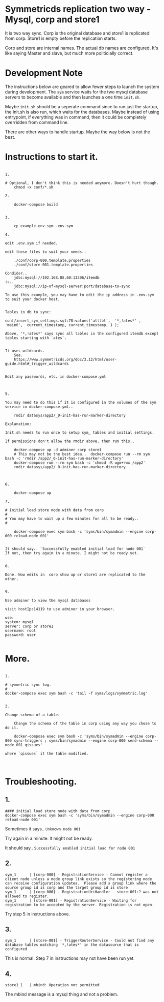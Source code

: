 
 
#  Symmetricds replication two way - Mysql, corp and store1

It is two way sync. Corp is the original database and store1 is replicated from corp. Store1 is empty before the replication starts.

Corp and store are internal names. The actual db names are configured. It's like saying Master and slave, but much more politicially correct.

# Development Note

The instructions below are geared to allow fewer steps to launch the system during development.
The `sym` service waits for the two mysql database servers to become available and then launches a one time `init.sh`.

Maybe `init.sh` should be a seperate command since to run just the startup, the init.sh  is also run, which waits for the databases. Maybe instead of using entrypoint, if everything was in command, then it could be completely overridden from command line.

There are other ways to handle startup. Maybe the way below is not the best.





# Instructions to start it.

```

1.

# Optional, I don't think this is needed anymore. Doesn't hurt though.
    chmod +x conf/*.sh

2.

    docker-compose build


3.

    cp example.env.sym .env.sym

4.

edit .env.sym if needed.

edit these files to suit your needs..

    ./conf/corp-000.template.properties
    ./conf/store-001.template.properties

Condider..
    jdbc:mysql://192.168.88.60:13306/itemdb
is..
    jdbc:mysql://ip-of-mysql-server:port/database-to-sync

To use this example, you may have to edit the ip address in .env.sym to suit your docker host.


Tables in db to sync:

conf/insert_sym_settings.sql:78:values('alltbl',  '*,!ates*' ,  'main0',  current_timestamp, current_timestamp, 1 );

Above, '*,!ates*' says sync all tables in the configured itemdb except tables starting with `ates`.


It uses wildcards.
    See. 
    https://www.symmetricds.org/doc/3.12/html/user-guide.html#_trigger_wildcards


Edit any passwords, etc. in docker-compose.yml



5.

You may need to do this if it is configured in the volumes of the sym service in docker-compose.yml..

    rmdir datasys/app2/_0-init-has-run-marker-directory

Explanation:

Init.sh needs to run once to setup sym_ tables and initial settings. 

If permissions don't allow the rmdir above, then run this..

    docker-compose up -d adminer corp store1 
    # This may not be the best idea..  docker-compose run --rm sym bash -c 'rmdir /app2/_0-init-has-run-marker-directory'
    docker-compose run --rm sym bash -c 'chmod -R ugo+rwx /app2'
    rmdir datasys/app2/_0-init-has-run-marker-directory



6.

    docker-compose up 

7.

# Initial load store node with data from corp
#
# You may have to wait up a few minutes for all to be ready..
#

    docker-compose exec sym bash -c 'syms/bin/symadmin --engine corp-000 reload-node 001'


It should say.. `Successfully enabled initial load for node 001`
If not, then try again in a minute. I might not be ready yet.


8.

Done. Now edits in  corp show up or store1 are replicated to the other.


9.

Use adminer to view the mysql databases 

visit hostIp:14119 to use adminer in your browser.

use:
system: mysql
server: corp or store1
username: root
password: user


```





# More.

```

1.

# symmetric sync log.
#
docker-compose exec sym bash -c 'tail -f syms/logs/symmetric.log'


2.

Change schema of a table.

    Change the schema of the table in corp using any way you chose to do it.

    docker-compose exec sym bash -c 'syms/bin/symadmin --engine corp-000 sync-triggers ; syms/bin/symadmin --engine corp-000 send-schema --node 001 qissues'

where `qissues` it the table modified.



```





# Troubleshooting.

## 1. 

```
#### initial load store node with data from corp
docker-compose exec sym bash -c 'syms/bin/symadmin --engine corp-000 reload-node 001'

```

Sometimes it says..   `Unknown node 001`

Try again in a minute. It might not be ready.

It should say.. `Successfully enabled initial load for node 001`



## 2.

```
sym_1      | [corp-000] - RegistrationService - Cannot register a client node unless a node group link exists so the registering node can receive configuration updates.  Please add a group link where the source group id is corp and the target group id is store
sym_1      | [corp-000] - RegistrationUriHandler - store:001:? was not allowed to register.
sym_1      | [store-001] - RegistrationService - Waiting for registration to be accepted by the server. Registration is not open.

```

Try step 5 in instructions above.


## 3.

```
sym_1      | [store-001] - TriggerRouterService - Could not find any database tables matching '*,!ates*' in the datasource that is configured
```

This is normal. Step 7 in instructions may not have been run yet.



## 4.

```
store1_1   | mbind: Operation not permitted
```

The mbind message is a mysql thing and not a problem.
